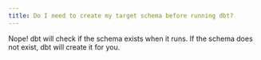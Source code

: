 ```yaml
---
title: Do I need to create my target schema before running dbt?
---
```

Nope! dbt will check if the schema exists when it runs. If the schema does not exist, dbt will create it for you.